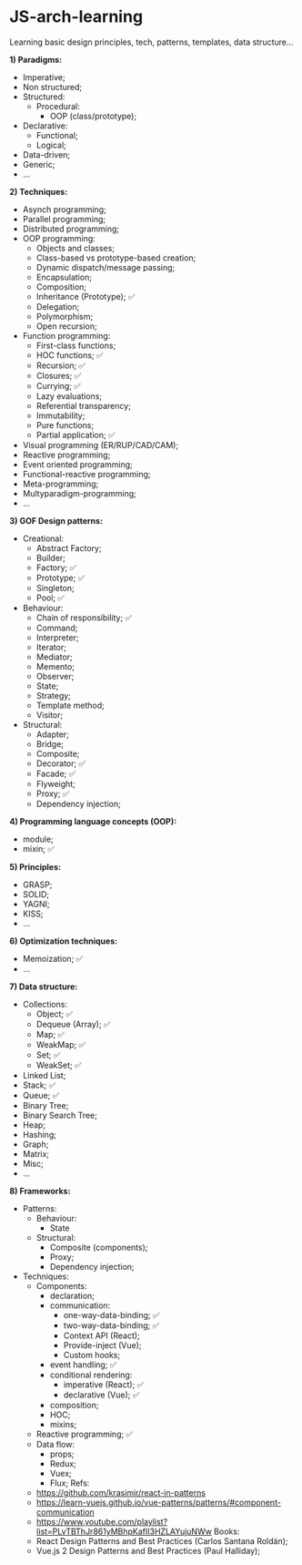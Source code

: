 # JS-arch-learning
Learning basic design principles, tech, patterns, templates, data structure...

**1) Paradigms:**
  - Imperative;
  - Non structured;
  - Structured:
    - Procedural:
      - OOP (class/prototype);
  - Declarative:
    - Functional;
    - Logical;
  - Data-driven;
  - Generic;
  - ...

**2) Techniques:**
  - Asynch programming;
  - Parallel programming;
  - Distributed programming;
  - OOP programming:
    - Objects and classes;
    - Class-based vs prototype-based creation;
    - Dynamic dispatch/message passing;
    - Encapsulation;
    - Composition;
    - Inheritance (Prototype); ✅
    - Delegation;
    - Polymorphism;
    - Open recursion;
  - Function programming:
    - First-class functions;
    - HOC functions; ✅
    - Recursion; ✅
    - Closures; ✅
    - Currying; ✅
    - Lazy evaluations;
    - Referential transparency;
    - Immutability;
    - Pure functions;
    - Partial application; ✅
  - Visual programming (ER/RUP/CAD/CAM);
  - Reactive programming;
  - Event oriented programming;
  - Functional-reactive programming;
  - Meta-programming;
  - Multyparadigm-programming;
  - ...

**3) GOF Design patterns:**
- Creational:
  - Abstract Factory;
  - Builder;
  - Factory; ✅
  - Prototype; ✅
  - Singleton;
  - Pool; ✅
- Behaviour:
  - Chain of responsibility; ✅
  - Command;
  - Interpreter;
  - Iterator;
  - Mediator;
  - Memento;
  - Observer;
  - State;
  - Strategy;
  - Template method;
  - Visitor;
- Structural:
  - Adapter;
  - Bridge;
  - Composite;
  - Decorator; ✅
  - Facade; ✅
  - Flyweight;
  - Proxy; ✅
  - Dependency injection;

**4) Programming language concepts (OOP):**
  - module;
  - mixin; ✅

**5) Principles:**
  - GRASP;
  - SOLID;
  - YAGNI;
  - KISS;
  - ...
  
**6) Optimization techniques:**
  - Memoization; ✅
  - ...
    
**7) Data structure:**
  - Collections:
    - Object; ✅
    - Dequeue (Array);  ✅
    - Map;  ✅
    - WeakMap;  ✅
    - Set;  ✅
    - WeakSet;  ✅
  - Linked List;  
  - Stack;  ✅
  - Queue; ✅
  - Binary Tree;
  - Binary Search Tree;
  - Heap;
  - Hashing;
  - Graph;
  - Matrix;
  - Misc;
  - ...

**8) Frameworks:**
  - Patterns:
    - Behaviour:
      - State
    - Structural:
      - Composite (components);
      - Proxy; 
      - Dependency injection;
  - Techniques:
    - Components:
      - declaration;
      - communication:
        - one-way-data-binding; ✅
        - two-way-data-binding; ✅
        - Context API (React);
        - Provide-inject (Vue);
        - Custom hooks;
      - event handling; ✅
      - conditional rendering:
        - imperative (React); ✅
        - declarative (Vue); ✅
      - composition;
      - HOC;
      - mixins;
    - Reactive programming; ✅
    - Data flow:
      - props;
      - Redux;
      - Vuex;
      - Flux;
  Refs:
    - https://github.com/krasimir/react-in-patterns
    - https://learn-vuejs.github.io/vue-patterns/patterns/#component-communication
    - https://www.youtube.com/playlist?list=PLvTBThJr861yMBhpKafII3HZLAYujuNWw
  Books: 
    - React Design Patterns and Best Practices (Carlos Santana Roldán);
    - Vue.js 2 Design Patterns and Best Practices (Paul Halliday);
